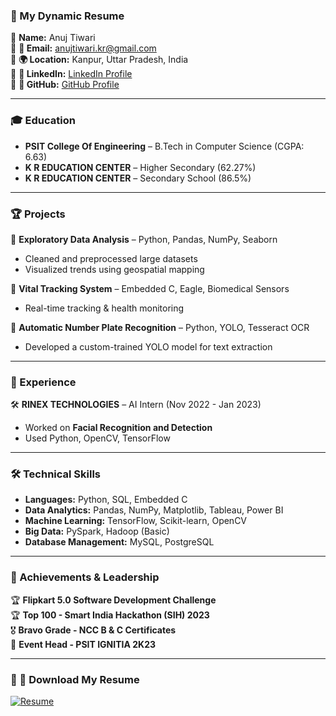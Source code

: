 ### 📜 My Dynamic Resume  
📌 **Name:** Anuj Tiwari  
📌 **📧 Email:** [anujtiwari.kr@gmail.com](mailto:anujtiwari.kr@gmail.com)  
📌 **🌍 Location:** Kanpur, Uttar Pradesh, India  
📌 **📂 LinkedIn:** [LinkedIn Profile](https://linkedin.com/in/anuj-tiwari-15548a180)  
📌 **📂 GitHub:** [GitHub Profile](https://github.com/ANUJSELF)  

---

### 🎓 Education  
- **PSIT College Of Engineering** – B.Tech in Computer Science (CGPA: 6.63)  
- **K R EDUCATION CENTER** – Higher Secondary (62.27%)  
- **K R EDUCATION CENTER** – Secondary School (86.5%)  

---

### 🏆 Projects  
🚀 **Exploratory Data Analysis** – Python, Pandas, NumPy, Seaborn  
- Cleaned and preprocessed large datasets  
- Visualized trends using geospatial mapping  

🔬 **Vital Tracking System** – Embedded C, Eagle, Biomedical Sensors  
- Real-time tracking & health monitoring  

🚗 **Automatic Number Plate Recognition** – Python, YOLO, Tesseract OCR  
- Developed a custom-trained YOLO model for text extraction  

---

### 💼 Experience  
🛠 **RINEX TECHNOLOGIES** – AI Intern (Nov 2022 - Jan 2023)  
- Worked on **Facial Recognition and Detection**  
- Used Python, OpenCV, TensorFlow  

---

### 🛠 Technical Skills  
- **Languages:** Python, SQL, Embedded C  
- **Data Analytics:** Pandas, NumPy, Matplotlib, Tableau, Power BI  
- **Machine Learning:** TensorFlow, Scikit-learn, OpenCV  
- **Big Data:** PySpark, Hadoop (Basic)  
- **Database Management:** MySQL, PostgreSQL  

---

### 🚀 Achievements & Leadership  
🏆 **Flipkart 5.0 Software Development Challenge**  
🏆 **Top 100 - Smart India Hackathon (SIH) 2023**  
🎖 **Bravo Grade - NCC B & C Certificates**  
🎯 **Event Head - PSIT IGNITIA 2K23**  

---

### 📂 📄 **Download My Resume**  
[![Resume](https://img.shields.io/badge/Dynamic_Resume-Download-blue?style=for-the-badge&logo=adobeacrobatreader)](https://raw.githubusercontent.com/ANUJSELF/ANUJSELF/main/Anuj_Tiwari_Resume.pdf)
